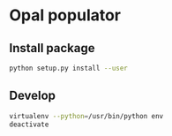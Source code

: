 # Opal populator

## Install package

```bash
python setup.py install --user
```


## Develop
```bash
virtualenv --python=/usr/bin/python env
deactivate
```